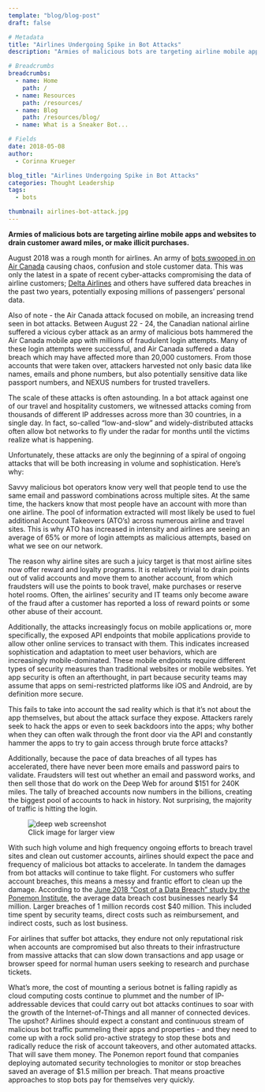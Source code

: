 ```yaml
---
template: "blog/blog-post"
draft: false

# Metadata
title: "Airlines Undergoing Spike in Bot Attacks"
description: "Armies of malicious bots are targeting airline mobile apps and websites to drain customer award miles, or make illicit purchases."

# Breadcrumbs
breadcrumbs:
  - name: Home
    path: /
  - name: Resources
    path: /resources/
  - name: Blog
    path: /resources/blog/
  - name: What is a Sneaker Bot...

# Fields
date: 2018-05-08
author:
  - Corinna Krueger

blog_title: "Airlines Undergoing Spike in Bot Attacks"
categories: Thought Leadership
tags:
  - bots

thumbnail: airlines-bot-attack.jpg
---
```


**Armies of malicious bots are targeting airline mobile apps and websites to drain customer award miles, or make illicit purchases.**

August 2018 was a rough month for airlines. An army of [bots swooped in on Air Canada](https://www.bankinfosecurity.com/air-canada-attack-exposed-data-on-20000-mobile-app-users-a-11441) causing chaos, confusion and stole customer data. This was only the latest in a spate of recent cyber-attacks compromising the data of airline customers; [Delta Airlines](https://www.fastcompany.com/40554759/delta-air-lines-just-revealed-a-serious-data-breach-heres-what-you-should-do-next) and others have suffered data breaches in the past two years, potentially exposing millions of passengers’ personal data.

Also of note - the Air Canada attack focused on mobile, an increasing trend seen in bot attacks. Between August 22 - 24, the Canadian national airline suffered a vicious cyber attack as an army of malicious bots hammered the Air Canada mobile app with millions of fraudulent login attempts. Many of these login attempts were successful, and Air Canada suffered a data breach which may have affected more than 20,000 customers. From those accounts that were taken over, attackers harvested not only basic data like names, emails and phone numbers, but also potentially sensitive data like passport numbers, and NEXUS numbers for trusted travellers.

The scale of these attacks is often astounding. In a bot attack against one of our travel and hospitality customers, we witnessed attacks coming from thousands of different IP addresses across more than 30 countries, in a single day. In fact, so-called “low-and-slow” and widely-distributed attacks often allow bot networks to fly under the radar for months until the victims realize what is happening.

Unfortunately, these attacks are only the beginning of a spiral of ongoing attacks that will be both increasing in volume and sophistication. Here’s why:

Savvy malicious bot operators know very well that people tend to use the same email and password combinations across multiple sites. At the same time, the hackers know that most people have an account with more than one airline. The pool of information extracted will most likely be used to fuel additional Account Takeovers (ATO’s) across numerous airline and travel sites. This is why ATO has increased in intensity and airlines are seeing an average of 65% or more of login attempts as malicious attempts, based on what we see on our network.

The reason why airline sites are such a juicy target is that most airline sites now offer reward and loyalty programs. It is relatively trivial to drain points out of valid accounts and move them to another account, from which fraudsters will use the points to book travel, make purchases or reserve hotel rooms. Often, the airlines’ security and IT teams only become aware of the fraud after a customer has reported a loss of reward points or some other abuse of their account.

Additionally, the attacks increasingly focus on mobile applications or, more specifically, the exposed API endpoints that mobile applications provide to allow other online services to transact with them. This indicates increased sophistication and adaptation to meet user behaviors, which are increasingly mobile-dominated. These mobile endpoints require different types of security measures than traditional websites or mobile websites. Yet app security is often an afterthought, in part because security teams may assume that apps on semi-restricted platforms like iOS and Android, are by definition more secure.

This fails to take into account the sad reality which is that it’s not about the app themselves, but about the attack surface they expose. Attackers rarely seek to hack the apps or even to seek backdoors into the apps; why bother when they can often walk through the front door via the API and constantly hammer the apps to try to gain access through brute force attacks?

Additionally, because the pace of data breaches of all types has accelerated, there have never been more emails and password pairs to validate. Fraudsters will test out whether an email and password works, and then sell those that do work on the Deep Web for around \$151 for 240K miles. The tally of breached accounts now numbers in the billions, creating the biggest pool of accounts to hack in history. Not surprising, the majority of traffic is hitting the login.

<figure class="blog-post-image is-larger">
    <img class="has-dropshadow" src="/assets/images/blog/deepweb-screenshot.jpg" alt="deep web screenshot">
    <figcaption>Click image for larger view</figcaption>
</figure>

With such high volume and high frequency ongoing efforts to breach travel sites and clean out customer accounts, airlines should expect the pace and frequency of malicious bot attacks to accelerate. In tandem the damages from bot attacks will continue to take flight. For customers who suffer account breaches, this means a messy and frantic effort to clean up the damage. According to the [June 2018 “Cost of a Data Breach” study by the Ponemon Institute](https://newsroom.ibm.com/2018-07-10-IBM-Study-Hidden-Costs-of-Data-Breaches-Increase-Expenses-for-Businesses), the average data breach cost businesses nearly $4 million. Larger breaches of 1 million records cost $40 million. This included time spent by security teams, direct costs such as reimbursement, and indirect costs, such as lost business.

For airlines that suffer bot attacks, they endure not only reputational risk when accounts are compromised but also threats to their infrastructure from massive attacks that can slow down transactions and app usage or browser speed for normal human users seeking to research and purchase tickets.

What’s more, the cost of mounting a serious botnet is falling rapidly as cloud computing costs continue to plummet and the number of IP-addressable devices that could carry out bot attacks continues to soar with the growth of the Internet-of-Things and all manner of connected devices. The upshot? Airlines should expect a constant and continuous stream of malicious bot traffic pummeling their apps and properties - and they need to come up with a rock solid pro-active strategy to stop these bots and radically reduce the risk of account takeovers, and other automated attacks. That will save them money. The Ponemon report found that companies deploying automated security technologies to monitor or stop breaches saved an average of \$1.5 million per breach. That means proactive approaches to stop bots pay for themselves very quickly.
